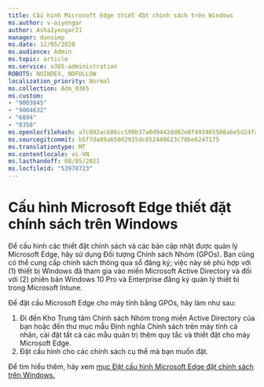 ```yaml
---
title: Cấu hình Microsoft Edge thiết đặt chính sách trên Windows
ms.author: v-aiyengar
author: AshaIyengar21
manager: dansimp
ms.date: 12/05/2020
ms.audience: Admin
ms.topic: article
ms.service: o365-administration
ROBOTS: NOINDEX, NOFOLLOW
localization_priority: Normal
ms.collection: Adm_O365
ms.custom:
- "9003845"
- "9004632"
- "6894"
- "8358"
ms.openlocfilehash: a7c092ac606cc599b37a0d9442dd82e0f493465508a6e5d24fa0589d0f3bb19a
ms.sourcegitcommit: b5f7da89a650d2915dc652449623c78be6247175
ms.translationtype: MT
ms.contentlocale: vi-VN
ms.lasthandoff: 08/05/2021
ms.locfileid: "53978723"
---
```

# <a name="configure-microsoft-edge-policy-settings-on-windows"></a>Cấu hình Microsoft Edge thiết đặt chính sách trên Windows

Để cấu hình các thiết đặt chính sách và các bản cập nhật được quản lý Microsoft Edge, hãy sử dụng Đối tượng Chính sách Nhóm (GPOs). Bạn cũng có thể cung cấp chính sách thông qua sổ đăng ký; việc này sẽ phù hợp với (1) thiết bị Windows đã tham gia vào miền Microsoft Active Directory và đối với (2) phiên bản Windows 10 Pro và Enterprise đăng ký quản lý thiết bị trong Microsoft Intune.

Để đặt cấu Microsoft Edge cho máy tính bằng GPOs, hãy làm như sau:

1. Đi đến Kho Trung tâm Chính sách Nhóm trong miền Active Directory của bạn hoặc đến thư mục mẫu Định nghĩa Chính sách trên máy tính cá nhân, cài đặt tất cả các mẫu quản trị thêm quy tắc và thiết đặt cho máy Microsoft Edge.
2. Đặt cấu hình cho các chính sách cụ thể mà bạn muốn đặt.

Để tìm hiểu thêm, hãy xem [mục Đặt cấu hình Microsoft Edge đặt chính sách trên Windows.](https://go.microsoft.com/fwlink/?linkid=2135024)
